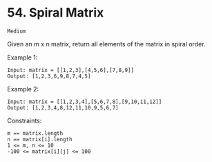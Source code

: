 # 54. Spiral Matrix

`Medium`

Given an m x n matrix, return all elements of the matrix in spiral order.

Example 1:

```note
Input: matrix = [[1,2,3],[4,5,6],[7,8,9]]
Output: [1,2,3,6,9,8,7,4,5]
```

Example 2:

```note
Input: matrix = [[1,2,3,4],[5,6,7,8],[9,10,11,12]]
Output: [1,2,3,4,8,12,11,10,9,5,6,7]
```

Constraints:

```note
m == matrix.length
n == matrix[i].length
1 <= m, n <= 10
-100 <= matrix[i][j] <= 100
```
